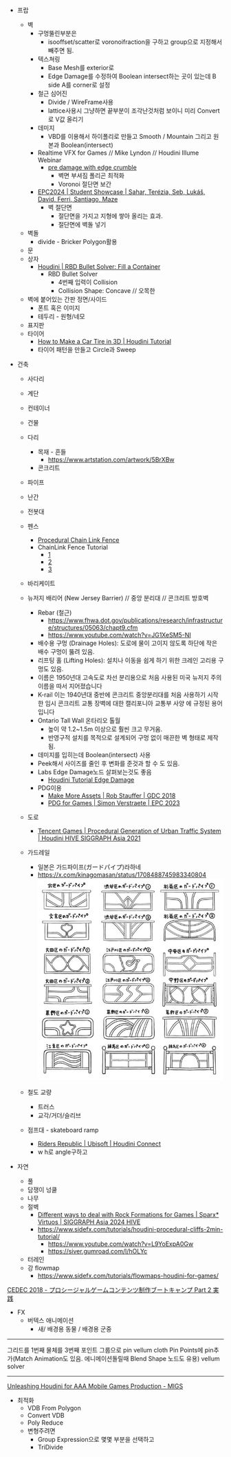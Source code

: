 
- 프랍
  - 벽
    - 구멍뚤린부분은
      - isooffset/scatter로 voronoifraction을 구하고 group으로 지정해서 빼주면 됨.
    - 텍스쳐링
      - Base Mesh를 exterior로
      - Edge Damage를 수정하여 Boolean intersect하는 곳이 있는데 B side A를 corner로 설정
    - 철근 심어진
      - Divide / WireFrame사용
      - lattice사용시 그냥하면 끝부분이 조각난것처럼 보이니 미리 Convert로 V값 올리기
    - 데미지
      - VBD를 이용해서 하이폴리로 만들고 Smooth / Mountain 그리고 원본과 Boolean(intersect)
    - Realtime VFX for Games // Mike Lyndon // Houdini Illume Webinar
      - [pre damage with edge crumble](https://youtu.be/WbypqgFpD64?si=DZs_G7jVUE5MZYxz&t=2031)
        - 벽면 부셔짐 폴리곤 최적화
        - Voronoi 절단면 보간
    - [EPC2024 | Student Showcase | Sahar, Terézia, Seb, Lukáš, David, Ferri, Santiago, Maze](https://youtu.be/a5P1oZQqTS0?t=1777)
      - 벽 절단면
        - 절단면을 가지고 지형에 쌓아 올리는 효과.
        - 절단면에 벽돌 넣기
  - 벽돌
    - divide - Bricker Polygon활용
  - 문
  - 상자
    - [Houdini | RBD Bullet Solver: Fill a Container](https://www.youtube.com/watch?v=iKJWPdXSTeM)
      - RBD Bullet Solver
        - 4번째 입력이 Collision
        - Collision Shape: Concave // 오목한
  - 벽에 붙어있는 간판 정면/사이드
    - 폰트 혹은 이미지
    - 테두리 - 원형/네모
  - 표지판
  - 타이어
    - [How to Make a Car Tire in 3D | Houdini Tutorial](https://www.youtube.com/watch?v=2q2D0ZWnw3k)
    - 타이어 패턴을 만들고 Circle과 Sweep


- 건축
  - 사다리
  - 계단
  - 컨테이너
  - 건물
  - 다리
    - 목재 - 흔들
      - https://www.artstation.com/artwork/5BrXBw
    - 콘크리트
  - 파이프
  - 난간
  - 전봇대
  - 펜스
    - [Procedural Chain Link Fence](https://www.youtube.com/playlist?list=PL5V9qxkY_RnJK_xfZFs2ekVCijMp7NsBM)
    - ChainLink Fence Tutorial
      - [1](https://www.youtube.com/watch?v=KIkgIVjxdiI)
      - [2](https://www.youtube.com/watch?v=TTV9X5tTyf0)
      - [3](https://www.youtube.com/watch?v=NPP3VC88OpU)
  - 바리케이트
  - 뉴저지 배리어 (New Jersey Barrier) // 중앙 분리대 // 콘크리트 방호벽
    - Rebar (철근)
      - <https://www.fhwa.dot.gov/publications/research/infrastructure/structures/05063/chapt9.cfm>
      - <https://www.youtube.com/watch?v=JG1XeSM5-NI>
    - 배수용 구멍 (Drainage Holes): 도로에 물이 고이지 않도록 하단에 작은 배수 구멍이 뚫려 있음.
    - 리프팅 홀 (Lifting Holes): 설치나 이동을 쉽게 하기 위한 크레인 고리용 구멍도 있음.
    - 이름은 1950년대 고속도로 차선 분리용으로 처음 사용된 미국 뉴저지 주의 이름을 따서 지어졌습니다
    - K-rail  이는 1940년대 중반에 콘크리트 중앙분리대를 처음 사용하기 시작한 임시 콘크리트 교통 장벽에 대한 캘리포니아 교통부 사양 에 규정된 용어입니다
    - Ontario Tall Wall 온타리오 톨월
      - 높이 약 1.2~1.5m 이상으로 훨씬 크고 무거움.
      - 반영구적 설치를 목적으로 설계되어 구멍 없이 매끈한 벽 형태로 제작됨.
    - 데미지를 입히는데 Boolean(intersect) 사용
    - Peek해서 사이즈를 줄인 후 변화를 준것과 할 수 도 있음.
    - Labs Edge Damage노드 살펴보는것도 좋음
      - [Houdini Tutorial Edge Damage](https://www.youtube.com/watch?v=YMOGLxNs0Jk)
    - PDG이용
      - [Make More Assets | Rob Stauffer | GDC 2018](https://www.youtube.com/watch?v=DcOVmQYWSM8)
      - [PDG for Games | Simon Verstraete | EPC 2023](https://www.youtube.com/watch?v=hIBnwrNHsZo)
  - 도로
    - [Tencent Games | Procedural Generation of Urban Traffic System | Houdini HIVE SIGGRAPH Asia 2021](https://www.youtube.com/watch?v=OR4xG7-Od30)
  - 가드레일
    - 일본은 가드파이프(ガードパイプ)라하네
    - https://x.com/kinagomasan/status/1708488745983340804
![](../res/making/guard_pipe_tokyo.jpg)

  - 철도 교량
    - 트러스
    - 교각/거더/슬리브
  - 점프대 - skateboard ramp
    - [Riders Republic | Ubisoft | Houdini Connect](https://www.youtube.com/watch?v=SaXaOm3KppA)
    - w h로 angle구하고


- 자연


  - 풀
  - 담쟁이 넝쿨
  - 나무
  - 절벽
    - [Different ways to deal with Rock Formations for Games | Sparx* Virtuos | SIGGRAPH Asia 2024 HIVE](https://www.youtube.com/watch?v=7TkOkEIwqYM)
    - <https://www.sidefx.com/tutorials/houdini-procedural-cliffs-2min-tutorial/>
      - <https://www.youtube.com/watch?v=L9YoExpA0Gw>
      - <https://siver.gumroad.com/l/hOLYc>
  - 터레인
  - 강 flowmap
    - <https://www.sidefx.com/tutorials/flowmaps-houdini-for-games/>


[CEDEC 2018 - プロシージャルゲームコンテンツ制作ブートキャンプ Part 2 実践](https://cedil.cesa.or.jp/cedil_sessions/view/1912)


- FX
  - 버텍스 애니메이션
    - 새/ 배경용 동물 / 배경용 군중

---


그리드를 1번째 물체를 3번째
포인트 그룹으로 pin
vellum cloth
    Pin Points에 pin추가(Match Animation도 있음. 에니메이션돌릴때 Blend Shape 노드도 유용)
vellum solver

---

[Unleashing Houdini for AAA Mobile Games Production - MIGS](https://www.youtube.com/watch?v=6MgUEbfrjXA)

- 최적화
  - VDB From Polygon
  - Convert VDB
  - Poly Reduce
  - 변형주려면
    - Group Expression으로 몇몇 부분을 선택하고
    - TriDivide
